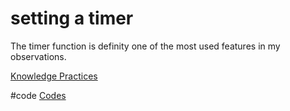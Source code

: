 # setting a timer
The timer function is definity one of the most used features in my observations.

[Knowledge Practices](output/themes/Knowledge%20Practices.md)

#code [Codes](output/codes/Codes.md)